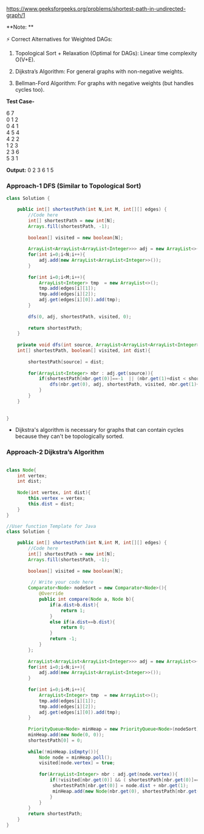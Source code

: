 https://www.geeksforgeeks.org/problems/shortest-path-in-undirected-graph/1

**Note: **

⚡ Correct Alternatives for Weighted DAGs:

1. Topological Sort + Relaxation (Optimal for DAGs): Linear time complexity O(V+E).

2. Dijkstra’s Algorithm: For general graphs with non-negative weights.

3. Bellman-Ford Algorithm: For graphs with negative weights (but handles cycles too).

**Test Case-**

6 7 </br>
0 1 2 </br>
0 4 1 </br>
4 5 4 </br>
4 2 2 </br>
1 2 3 </br>
2 3 6 </br>
5 3 1 </br>

**Output:** 0 2 3 6 1 5


### Approach-1 DFS (Similar to Topological Sort)

```java
class Solution {

	public int[] shortestPath(int N,int M, int[][] edges) {
		//Code here
		int[] shortestPath = new int[N];
        Arrays.fill(shortestPath, -1);
        
        boolean[] visited = new boolean[N];
        
        ArrayList<ArrayList<ArrayList<Integer>>> adj = new ArrayList<>();
        for(int i=0;i<N;i++){
            adj.add(new ArrayList<ArrayList<Integer>>());
        }
        
        for(int i=0;i<M;i++){
            ArrayList<Integer> tmp  = new ArrayList<>();
            tmp.add(edges[i][1]);
            tmp.add(edges[i][2]);
            adj.get(edges[i][0]).add(tmp);
        }
        
        dfs(0, adj, shortestPath, visited, 0);
        
        return shortestPath;
	}
	
	private void dfs(int source, ArrayList<ArrayList<ArrayList<Integer>>> adj, 
	int[] shortestPath, boolean[] visited, int dist){
	    
	    shortestPath[source] = dist;
	    
	    for(ArrayList<Integer> nbr : adj.get(source)){
	        if(shortestPath[nbr.get(0)]==-1  || (nbr.get(1)+dist < shortestPath[nbr.get(0)])){
	            dfs(nbr.get(0), adj, shortestPath, visited, nbr.get(1)+dist);
	        }
	    }
	}
	
	
}
```

* Dijkstra's algorithm is necessary for graphs that can contain cycles because they can't be topologically sorted. 

### Approach-2 Dijkstra’s Algorithm

```java

class Node{
    int vertex;
    int dist;
    
    Node(int vertex, int dist){
        this.vertex = vertex;
        this.dist = dist;
    }
}

//User function Template for Java
class Solution {

	public int[] shortestPath(int N,int M, int[][] edges) {
		//Code here
		int[] shortestPath = new int[N];
        Arrays.fill(shortestPath, -1);
        
        boolean[] visited = new boolean[N];
        
         // Write your code here
        Comparator<Node> nodeSort = new Comparator<Node>(){
            @Override
            public int compare(Node a, Node b){
                if(a.dist>b.dist){
                    return 1;
                }
                else if(a.dist==b.dist){
                    return 0;
                }
                return -1;
            } 
        };
        
        ArrayList<ArrayList<ArrayList<Integer>>> adj = new ArrayList<>();
        for(int i=0;i<N;i++){
            adj.add(new ArrayList<ArrayList<Integer>>());
        }
        
        for(int i=0;i<M;i++){
            ArrayList<Integer> tmp  = new ArrayList<>();
            tmp.add(edges[i][1]);
            tmp.add(edges[i][2]);
            adj.get(edges[i][0]).add(tmp);
        }
        
        PriorityQueue<Node> minHeap = new PriorityQueue<Node>(nodeSort);
        minHeap.add(new Node(0, 0));
        shortestPath[0] = 0;
        
        while(!minHeap.isEmpty()){
            Node node = minHeap.poll();
            visited[node.vertex] = true;
            
            for(ArrayList<Integer> nbr : adj.get(node.vertex)){
                if(!visited[nbr.get(0)] && ( shortestPath[nbr.get(0)]==-1 || (node.dist + nbr.get(1)) < shortestPath[nbr.get(0)])){
                 shortestPath[nbr.get(0)] = node.dist + nbr.get(1);
                 minHeap.add(new Node(nbr.get(0), shortestPath[nbr.get(0)]));
                }
            }
        } 
        return shortestPath;
	}
}
```